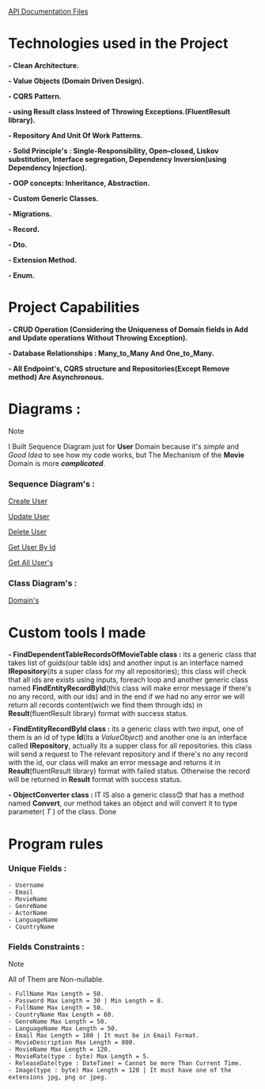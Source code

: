 
[API Documentation Files](https://github.com/MahdiChoobin-81/CleanArchitecture_ASP/blob/master/API_Document_HTML2.zip)
# Technologies used in the Project
  **- Clean Architecture.**
  
  **- Value Objects (Domain Driven Design).**
  
  **- CQRS Pattern.**
  
  **- using Result class Insteed of Throwing Exceptions.(FluentResult library).**
  
   **- Repository And Unit Of Work Patterns.**
   
   **- Solid Principle's : Single-Responsibility, Open–closed,  Liskov substitution, Interface segregation, Dependency Inversion(using Dependency Injection).**
   
   **- OOP concepts: Inheritance, Abstraction.**
   
   **- Custom Generic Classes.**
   
   **- Migrations.**
   
   **- Record.**
   
   **- Dto.**
   
   **- Extension Method.**
   
   **- Enum.**


  

# Project Capabilities
  **- CRUD Operation (Considering the Uniqueness of Domain fields in Add and Update operations Without Throwing Exception).**
  
  **- Database Relationships : Many_to_Many And One_to_Many.**
  
  **- All Endpoint's, CQRS structure and Repositories(Except Remove method) Are Asynchronous.**


# Diagrams :
  > [!NOTE]
  > I Built Sequence Diagram just for **User** Domain because it's _simple_ and _Good Idea_ to see how my code works, but The Mechanism of the **Movie** Domain is more _**complicated**_.

### Sequence Diagram's :

   [Create User](https://github.com/MahdiChoobin-81/CleanArchitecture_ASP/blob/master/Diagrams/SequenceDiagrams/Images/sequenceDiagram_user_create.png)
   
   [Update User](https://github.com/MahdiChoobin-81/CleanArchitecture_ASP/blob/master/Diagrams/SequenceDiagrams/Images/sequenceDiagram_user_update.png)
   
   [Delete User](https://github.com/MahdiChoobin-81/CleanArchitecture_ASP/blob/master/Diagrams/SequenceDiagrams/Images/sequenceDiagram_user_delete.png)
   
   [Get User By Id](https://github.com/MahdiChoobin-81/CleanArchitecture_ASP/blob/master/Diagrams/SequenceDiagrams/Images/sequenceDiagram_user_getById.png)
   
   [Get All User's](https://github.com/MahdiChoobin-81/CleanArchitecture_ASP/blob/master/Diagrams/SequenceDiagrams/Images/sequenceDiagram_user_getAll.png)
    
### Class Diagram's :

   [Domain's](https://github.com/MahdiChoobin-81/CleanArchitecture_ASP/blob/master/Diagrams/ClassDiagrams/classDiagram_Domains.png)




# Custom tools I made

**- FindDependentTableRecordsOfMovieTable class :**
 its a generic class that takes list of guids(our table ids) and another input is an interface named **IRepository**(its a super class for my all repositories); this class will check that all ids are exists using inputs, foreach loop and another generic class named **FindEntityRecordById**(this class will make error message if there's no any record, with our ids) and in the end if we had no any error we will return all records content(wich we find them through ids) in **Result**(fluentResult library) format with success status. 

**- FindEntityRecordById class :**
its a generic class with two input, one of them is an id of type **Id**(its a _ValueObject_) and another one is an interface called **IRepository**, actually its a supper class for all repositories. this class will send a request to The relevant repository and if there's no any record with the id, our class will make an error message and returns it in **Result**(fluentResult library) format with failed status. Otherwise the record will be returned in **Result** format with success status.

**- ObjectConverter class :**
  IT IS also a generic class😊 that has a method named **Convert**, our method takes an object and will convert it to type parameter( _T_ ) of the class. Done

  # Program rules
  ### Unique Fields :
    - Username
    - Email
    - MovieName
    - GenreName
    - ActorName
    - LanguageName
    - CountryName
    
  ### Fields Constraints :
  
  > [!NOTE]
  > All of Them are Non-nullable.

    - FullName Max Length = 50.
    - Password Max Length = 30 | Min Length = 8.
    - FullName Max Length = 50.
    - CountryName Max Length = 60.
    - GenreName Max Length = 50.
    - LanguageName Max Length = 50.
    - Email Max Length = 100 | It must be in Email Format.
    - MovieDescription Max Length = 800.
    - MovieName Max Length = 120.
    - MovieRate(type : byte) Max Length = 5.
    - ReleaseDate(type : DateTime) = Cannot be more Than Current Time.
    - Image(type : byte) Max Length = 120 | It must have one of the extensions jpg, png or jpeg.

    
    
